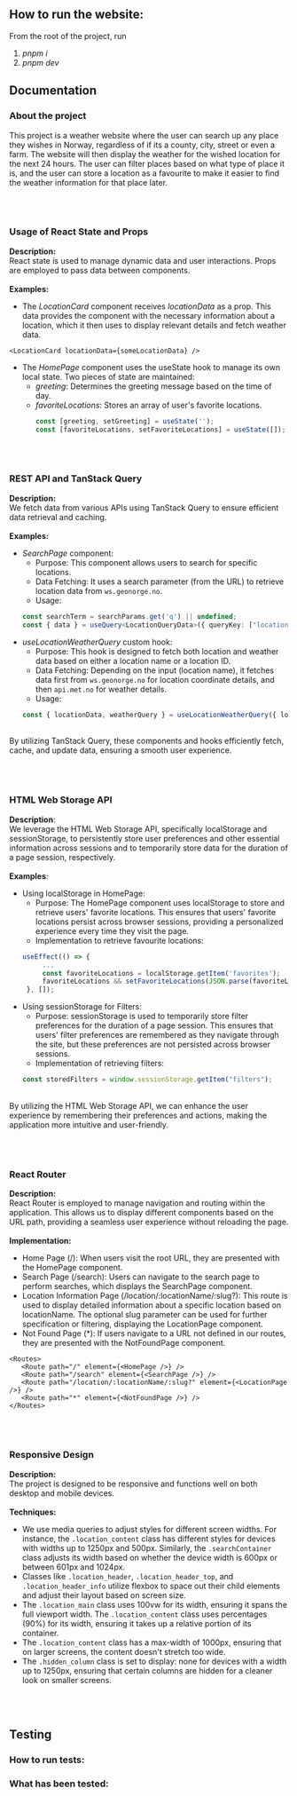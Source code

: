 ## How to run the website:
From the root of the project, run
1. *pnpm i*
2. *pnpm dev*


## Documentation

### About the project
This project is a weather website where the user can search up any place they wishes in Norway, regardless of if its a county, city, street or even a farm. The website will then display the weather for the wished location for the next 24 hours. The user can filter places based on what type of place it is, and the user can store a location as a favourite to make it easier to find the weather information for that place later.

<br><br>
### Usage of React State and Props
**Description:** <br>
React state is used to manage dynamic data and user interactions. Props are employed to pass data between components.
<br>
<br>
**Examples:**
<br>
- The *LocationCard* component receives *locationData* as a prop. This data provides the component with the necessary information about a location, which it then uses to display relevant details and fetch weather data. <br>
``` tsx
<LocationCard locationData={someLocationData} />
```
- The *HomePage* component uses the useState hook to manage its own local state. Two pieces of state are maintained:
   - *greeting*: Determines the greeting message based on the time of day.
   - *favoriteLocations*: Stores an array of user's favorite locations.
      ``` typescript
      const [greeting, setGreeting] = useState('');
      const [favoriteLocations, setFavoriteLocations] = useState([]);
      ```

<br><br>
### REST API and TanStack Query
**Description:** <br>
We fetch data from various APIs using TanStack Query to ensure efficient data retrieval and caching.
<br><br>
**Examples:** <br>
- *SearchPage* component:
   - Purpose: This component allows users to search for specific locations.
   - Data Fetching: It uses a search parameter (from the URL) to retrieve location data from `ws.geonorge.no`.
   - Usage:
   ``` typescript
   const searchTerm = searchParams.get('q') || undefined;
   const { data } = useQuery<LocationQueryData>({ queryKey: ["locationData", searchTerm], ... });
   ```
- *useLocationWeatherQuery* custom hook:
   - Purpose: This hook is designed to fetch both location and weather data based on either a location name or a location ID.
   - Data Fetching: Depending on the input (location name), it fetches data first from `ws.geonorge.no` for location coordinate details, and then `api.met.no` for weather details.
   - Usage:
   ``` typescript
   const { locationData, weatherQuery } = useLocationWeatherQuery({ locationName: "Oslo" });
   ```
<br>
By utilizing TanStack Query, these components and hooks efficiently fetch, cache, and update data, ensuring a smooth user experience.

<br><br>
### HTML Web Storage API
**Description**: <br>
We leverage the HTML Web Storage API, specifically localStorage and sessionStorage, to persistently store user preferences and other essential information across sessions and to temporarily store data for the duration of a page session, respectively.
<br><br>
**Examples**:
- Using localStorage in HomePage:
   - Purpose: The HomePage component uses localStorage to store and retrieve users' favorite locations. This ensures that users' favorite locations persist across browser sessions, providing a personalized experience every time they visit the page.
   - Implementation to retrieve favourite locations:
   ``` ts
   useEffect(() => {
        ...
        const favoriteLocations = localStorage.getItem('favorites');
        favoriteLocations && setFavoriteLocations(JSON.parse(favoriteLocations));
    }, []);
   ```
- Using sessionStorage for Filters:
   - Purpose: sessionStorage is used to temporarily store filter preferences for the duration of a page session. This ensures that users' filter preferences are remembered as they navigate through the site, but these preferences are not persisted across browser sessions.
   - Implementation of retrieving filters:
   ```ts
   const storedFilters = window.sessionStorage.getItem("filters");
   ```
<br>
By utilizing the HTML Web Storage API, we can enhance the user experience by remembering their preferences and actions, making the application more intuitive and user-friendly.


<br><br>
### React Router
**Description:** <br>
React Router is employed to manage navigation and routing within the application. This allows us to display different components based on the URL path, providing a seamless user experience without reloading the page.
<br><br>
**Implementation:**<br>
- Home Page (/): When users visit the root URL, they are presented with the HomePage component.
- Search Page (/search): Users can navigate to the search page to perform searches, which displays the SearchPage component.
- Location Information Page (/location/:locationName/:slug?): This route is used to display detailed information about a specific location based on locationName. The optional slug parameter can be used for further specification or filtering, displaying the LocationPage component.
- Not Found Page (*): If users navigate to a URL not defined in our routes, they are presented with the NotFoundPage component.
```tsx
<Routes>
   <Route path="/" element={<HomePage />} />
   <Route path="/search" element={<SearchPage />} />
   <Route path="/location/:locationName/:slug?" element={<LocationPage />} />
   <Route path="*" element={<NotFoundPage />} />
</Routes>
```

<br><br>
### Responsive Design
**Description:** <br>
The project is designed to be responsive and functions well on both desktop and mobile devices.
<br><br>
**Techniques:** <br>
- We use media queries to adjust styles for different screen widths. For instance, the `.location_content` class has different styles for devices with widths up to 1250px and 500px. Similarly, the `.searchContainer` class adjusts its width based on whether the device width is 600px or between 601px and 1024px.
-  Classes like `.location_header`, `.location_header_top`, and `.location_header_info` utilize flexbox to space out their child elements and adjust their layout based on screen size.
- The `.location_main` class uses 100vw for its width, ensuring it spans the full viewport width. The `.location_content` class uses percentages (90%) for its width, ensuring it takes up a relative portion of its container.
-  The `.location_content` class has a max-width of 1000px, ensuring that on larger screens, the content doesn't stretch too wide.
- The `.hidden_column` class is set to display: none for devices with a width up to 1250px, ensuring that certain columns are hidden for a cleaner look on smaller screens. 

<br><br>
## Testing

### How to run tests: 


### What has been tested:
